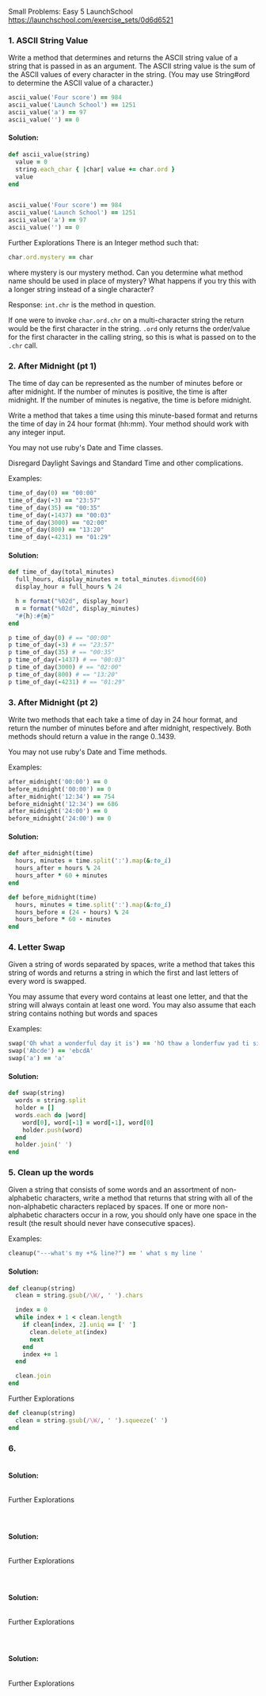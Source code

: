 Small Problems: Easy 5
LaunchSchool
https://launchschool.com/exercise_sets/0d6d6521

### 1. ASCII String Value
Write a method that determines and returns the ASCII string value of a string that is passed in as an argument. The ASCII string value is the sum of the ASCII values of every character in the string. (You may use String#ord to determine the ASCII value of a character.)

```ruby
ascii_value('Four score') == 984
ascii_value('Launch School') == 1251
ascii_value('a') == 97
ascii_value('') == 0
```

#### Solution: 

```ruby
def ascii_value(string)
  value = 0
  string.each_char { |char| value += char.ord }
  value
end


ascii_value('Four score') == 984
ascii_value('Launch School') == 1251
ascii_value('a') == 97
ascii_value('') == 0
```

Further Explorations
There is an Integer method such that:

```ruby
char.ord.mystery == char
```
where mystery is our mystery method. Can you determine what method name should be used in place of mystery? What happens if you try this with a longer string instead of a single character?

Response:
`int.chr` is the method in question.

If one were to invoke `char.ord.chr` on a multi-character string the return would be the first character in the string.  `.ord` only returns the order/value for the first character in the calling string, so this is what is passed on to the `.chr` call.


### 2. After Midnight (pt 1)
The time of day can be represented as the number of minutes before or after midnight. If the number of minutes is positive, the time is after midnight. If the number of minutes is negative, the time is before midnight.

Write a method that takes a time using this minute-based format and returns the time of day in 24 hour format (hh:mm). Your method should work with any integer input.

You may not use ruby's Date and Time classes.

Disregard Daylight Savings and Standard Time and other complications.

Examples:

```ruby
time_of_day(0) == "00:00"
time_of_day(-3) == "23:57"
time_of_day(35) == "00:35"
time_of_day(-1437) == "00:03"
time_of_day(3000) == "02:00"
time_of_day(800) == "13:20"
time_of_day(-4231) == "01:29"
```

#### Solution:
```ruby
def time_of_day(total_minutes)
  full_hours, display_minutes = total_minutes.divmod(60)
  display_hour = full_hours % 24

  h = format("%02d", display_hour)
  m = format("%02d", display_minutes)
  "#{h}:#{m}"
end

p time_of_day(0) # == "00:00"
p time_of_day(-3) # == "23:57"
p time_of_day(35) # == "00:35"
p time_of_day(-1437) # == "00:03"
p time_of_day(3000) # == "02:00"
p time_of_day(800) # == "13:20"
p time_of_day(-4231) # == "01:29"

```

### 3. After Midnight (pt 2)

Write two methods that each take a time of day in 24 hour format, and return the number of minutes before and after midnight, respectively. Both methods should return a value in the range 0..1439.

You may not use ruby's Date and Time methods.

Examples:

```ruby
after_midnight('00:00') == 0
before_midnight('00:00') == 0
after_midnight('12:34') == 754
before_midnight('12:34') == 686
after_midnight('24:00') == 0
before_midnight('24:00') == 0
```

#### Solution: 

```ruby
def after_midnight(time)
  hours, minutes = time.split(':').map(&:to_i)
  hours_after = hours % 24
  hours_after * 60 + minutes
end

def before_midnight(time)
  hours, minutes = time.split(':').map(&:to_i)
  hours_before = (24 - hours) % 24
  hours_before * 60 - minutes
end
```


### 4. Letter Swap

Given a string of words separated by spaces, write a method that takes this string of words and returns a string in which the first and last letters of every word is swapped.

You may assume that every word contains at least one letter, and that the string will always contain at least one word. You may also assume that each string contains nothing but words and spaces

Examples:

```ruby
swap('Oh what a wonderful day it is') == 'hO thaw a londerfuw yad ti si'
swap('Abcde') == 'ebcdA'
swap('a') == 'a'
```

#### Solution: 

```ruby
def swap(string)
  words = string.split
  holder = []
  words.each do |word|
    word[0], word[-1] = word[-1], word[0]
    holder.push(word)
  end
  holder.join(' ')
end
```

### 5. Clean up the words

Given a string that consists of some words and an assortment of non-alphabetic characters, write a method that returns that string with all of the non-alphabetic characters replaced by spaces. If one or more non-alphabetic characters occur in a row, you should only have one space in the result (the result should never have consecutive spaces).

Examples:

```ruby
cleanup("---what's my +*& line?") == ' what s my line '
```

#### Solution: 

```ruby
def cleanup(string)
  clean = string.gsub(/\W/, ' ').chars

  index = 0
  while index + 1 < clean.length
    if clean[index, 2].uniq == [' ']
      clean.delete_at(index)
      next
    end
    index += 1
  end

  clean.join
end
```

Further Explorations
```ruby
def cleanup(string)
  clean = string.gsub(/\W/, ' ').squeeze(' ')
end
```

### 6.

```ruby

```

#### Solution: 

```ruby

```

Further Explorations

```ruby

```
### 

```ruby

```

#### Solution: 

```ruby

```

Further Explorations

```ruby

```
### 

```ruby

```

#### Solution: 

```ruby

```

Further Explorations

```ruby

```
### 

```ruby

```

#### Solution: 

```ruby

```

Further Explorations

```ruby

```
